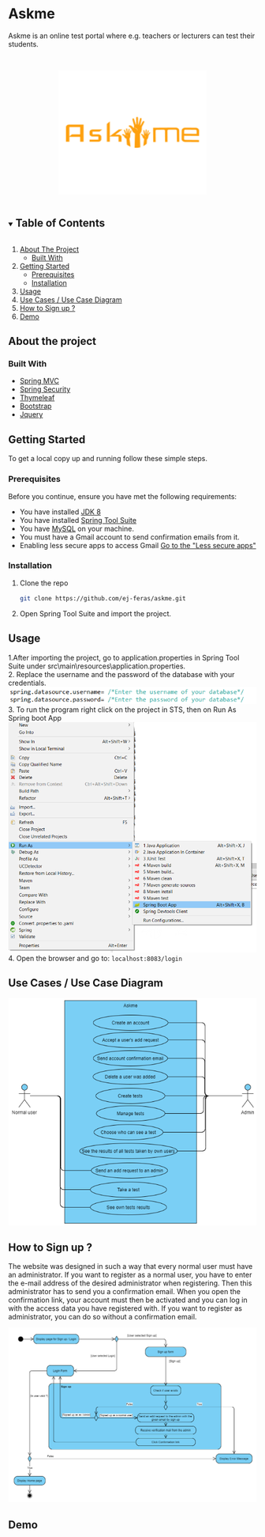 # Askme
Askme is an online test portal where e.g. teachers or lecturers can test their students.

<!-- PROJECT LOGO -->
<br />
<p align="center">
  <a href="https://github.com/ej-feras/askme">
    <img src="images/askme-logo-orange.png" alt="Logo" width="300" height="250">
  </a>
</p>

<!-- TABLE OF CONTENTS -->
<details open="open">
  <summary><h2 style="display: inline-block">Table of Contents</h2></summary>
  <ol>
    <li>
      <a href="#about-the-project">About The Project</a>
      <ul>
        <li><a href="#built-with">Built With</a></li>
      </ul>
    </li>
    <li>
      <a href="#getting-started">Getting Started</a>
      <ul>
        <li><a href="#prerequisites">Prerequisites</a></li>
        <li><a href="#installation">Installation</a></li>
      </ul>
    </li>
    <li><a href="#usage">Usage</a></li>
      <li><a href="#diagram1">Use Cases / Use Case Diagram</a></li>
    <li><a href="#how-to-sign-up">How to Sign up ?</a></li>
    <li><a href="#demo">Demo</a></li>
  </ol>
</details>

## About the project
### Built With

* [Spring MVC](https://docs.spring.io/spring-framework/docs/3.2.x/spring-framework-reference/html/mvc.html)
* [Spring Security](https://docs.spring.io/spring-security/site/docs/4.1.3.RELEASE/reference/htmlsingle/)
* [Thymeleaf](https://www.thymeleaf.org/documentation.html)
* [Bootstrap](https://getbootstrap.com/docs/4.0/getting-started/download/)
* [Jquery](https://jquery.com/)

<!-- GETTING STARTED -->
## Getting Started

To get a local copy up and running follow these simple steps.

### Prerequisites

Before you continue, ensure you have met the following requirements:
* You have installed [JDK 8](https://www.oracle.com/java/technologies/javase/javase-jdk8-downloads.html)
* You have installed [Spring Tool Suite](https://spring.io/tools)
* You have [MySQL](https://dev.mysql.com/doc/mysql-installation-excerpt/5.7/en/windows-installation.html) on your machine.
* You must have a Gmail account to send confirmation emails from it.
* Enabling less secure apps to access Gmail [Go to the "Less secure apps"](https://www.google.com/settings/security/lesssecureapps)

### Installation
1. Clone the repo
   ```sh
   git clone https://github.com/ej-feras/askme.git
   ```
2. Open Spring Tool Suite and import the project.

<!-- USAGE EXAMPLES -->
## Usage
1.After importing the project, go to application.properties in Spring Tool Suite under src\main\resources\application.properties.<br/>
2. Replace the username and the password of the database with your credentials. <img src="images/Username_passsword for database.PNG" raw=true alt="database-credentials"/><br/>
3. To run the program right click on the project in STS, then on Run As Spring boot App <img src="images/Run program.png" raw=true alt="run" style="margin-right: 10px;"/><br/>
4. Open the browser and go to:    ```localhost:8083/login```


## Use Cases / Use Case Diagram <a name="diagram1"/>

<img src="images/Use case diagram (Askme).png" raw=true /><br/>

## How to Sign up ?   <a name="how-to-sign-up"/>
The website was designed in such a way that every normal user must have an administrator. If you want to register as a normal user, you have to enter the e-mail address of the desired administrator when registering. Then this administrator has to send you a confirmation email. When you open the confirmation link, your account must then be activated and you can log in with the access data you have registered with. If you want to register as administrator, you can do so without a confirmation email.

<img src="images/Signup_Login Activity Diagram (Askme).png" raw=true /><br/>

## Demo   <a name="demo"/>





